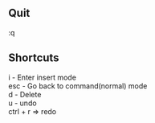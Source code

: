 ## Quit
:q 


## Shortcuts
i - Enter insert mode  
esc - Go back to command(normal) mode  
d - Delete  
u - undo  
ctrl + r => redo

